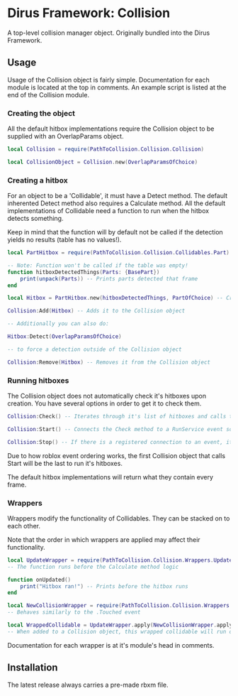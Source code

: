 # Dirus Framework: Collision

A top-level collision manager object. Originally bundled into the Dirus Framework.

## Usage

Usage of the Collision object is fairly simple. Documentation for each module is located at the top in comments. An example script is listed at the end of the Collision module.

### Creating the object

All the default hitbox implementations require the Collision object to be supplied with an OverlapParams object.

```lua
local Collision = require(PathToCollision.Collision.Collision)

local CollisionObject = Collision.new(OverlapParamsOfChoice)
```

### Creating a hitbox

For an object to be a 'Collidable', it must have a Detect method. The default inherented Detect method also requires a Calculate method. All the default implementations of Collidable need a function to run when the hitbox detects something.

Keep in mind that the function will by default not be called if the detection yields no results (table has no values!).

```lua
local PartHitbox = require(PathToCollision.Collision.Collidables.Part) -- Part hitbox implementation

-- Note: Function won't be called if the table was empty!
function hitboxDetectedThings(Parts: {BasePart})
    print(unpack(Parts)) -- Prints parts detected that frame
end

local Hitbox = PartHitbox.new(hitboxDetectedThings, PartOfChoice) -- Creates part hitbox

Collision:Add(Hitbox) -- Adds it to the Collision object

-- Additionally you can also do:

Hitbox:Detect(OverlapParamsOfChoice)

-- to force a detection outside of the Collision object

Collision:Remove(Hitbox) -- Removes it from the Collision object
```

### Running hitboxes

The Collision object does not automatically check it's hitboxes upon creation. You have several options in order to get it to check them.

```lua
Collision:Check() -- Iterates through it's list of hitboxes and calls the Detect method 

Collision:Start() -- Connects the Check method to a RunService event so it runs it every frame

Collision:Stop() -- If there is a registered connection to an event, it disconnects and discards the connection
```
Due to how roblox event ordering works, the first Collision object that calls Start will be the last to run it's hitboxes.

The default hitbox implementations will return what they contain every frame.

### Wrappers

Wrappers modify the functionality of Collidables. They can be stacked on to each other. 

Note that the order in which wrappers are applied may affect their functionality.

```lua
local UpdateWrapper = require(PathToCollision.Collision.Wrappers.Update) -- A wrapper that is supplied with a function 
-- The function runs before the Calculate method logic

function onUpdated()
    print("Hitbox ran!") -- Prints before the hitbox runs
end

local NewCollisionWrapper = require(PathToCollision.Collision.Wrappers.NewCollision) -- A wrapper that reduces the detected collisions to new ones
-- Behaves similarly to the .Touched event

local WrappedCollidable = UpdateWrapper.apply(NewCollisionWrapper.apply(Collidable), onUpdated) -- The result is a double-wrapped collidable!
-- When added to a Collision object, this wrapped collidable will run onUpdated before calculating and only detect new collisions!

```
Documentation for each wrapper is at it's module's head in comments.

## Installation

The latest release always carries a pre-made rbxm file.
